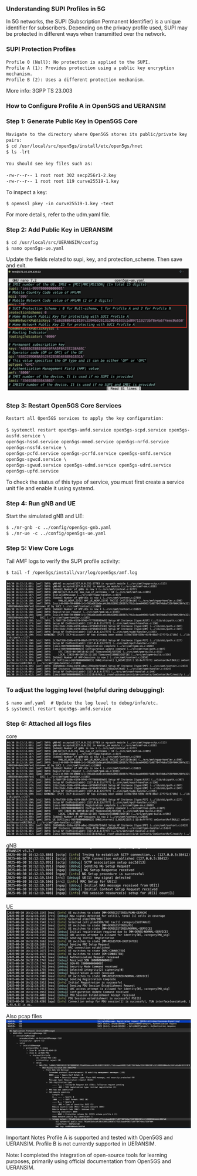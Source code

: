 ### Understanding SUPI Profiles in 5G

In 5G networks, the SUPI (Subscription Permanent Identifier) is a unique identifier for subscribers. Depending on the privacy profile used, SUPI may be protected in different ways when transmitted over the network.

### SUPI Protection Profiles

    Profile 0 (Null): No protection is applied to the SUPI. 
    Profile A (1): Provides protection using a public key encryption mechanism. 
    Profile B (2): Uses a different protection mechanism.

More info: 3GPP TS 23.003

### How to Configure Profile A in Open5GS and UERANSIM

### Step 1: Generate Public Key in Open5GS Core
    Navigate to the directory where Open5GS stores its public/private key pairs:
    $ cd /usr/local/src/open5gs/install/etc/open5gs/hnet
    $ ls -lrt

    You should see key files such as:

    -rw-r--r-- 1 root root 302 secp256r1-2.key
    -rw-r--r-- 1 root root 119 curve25519-1.key

To inspect a key:

    $ openssl pkey -in curve25519-1.key -text

For more details, refer to the udm.yaml file.

### Step 2: Add Public Key in UERANSIM

    $ cd /usr/local/src/UERANSIM/config
    $ nano open5gs-ue.yaml

Update the fields related to supi, key, and protection_scheme. Then save and exit.
![ue_config_highlights](../../Pictures/ue_highlighted.png)


### Step 3: Restart Open5GS Core Services

    Restart all Open5GS services to apply the key configuration:

    $ systemctl restart open5gs-amfd.service open5gs-scpd.service open5gs-ausfd.service \
    open5gs-hssd.service open5gs-mmed.service open5gs-nrfd.service open5gs-nssfd.service \
    open5gs-pcfd.service open5gs-pcrfd.service open5gs-smfd.service open5gs-sgwcd.service \
    open5gs-sgwud.service open5gs-udmd.service open5gs-udrd.service open5gs-upfd.service

To check the status of this type of service, you must first create a service unit file and enable it using systemd.


### Step 4: Run gNB and UE

Start the simulated gNB and UE:

    $ ./nr-gnb -c ../config/open5gs-gnb.yaml
    $ ./nr-ue -c ../config/open5gs-ue.yaml

### Step 5: View Core Logs

Tail AMF logs to verify the SUPI profile activity:

    $ tail -f /open5gs/install/var/log/open5gs/amf.log
![AMF_logs](../../Pictures/AMF_logs.png)


### To adjust the logging level (helpful during debugging):

    $ nano amf.yaml  # Update the log level to debug/info/etc.
    $ systemctl restart open5gs-amfd.service 

### Step 6: Attached all logs files 
core
![AMF_logs](../../Pictures/AMF_logs.png)

gNB
![gNB_logs](../../Pictures/gnb_logs.png)

UE
![UE_logs](../../Pictures/ue_logs.png)

Also pcap files
![Wireshark_pcap](../../Pictures/SUCI_profileA.png)



Important Notes
    Profile A is supported and tested with Open5GS and UERANSIM.
    Profile B is not currently supported in UERANSIM.

Note:
    I completed the integration of open-source tools for learning purposes, primarily using official documentation from Open5GS and UERANSIM.


